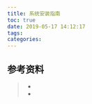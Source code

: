 ```yaml
---
title: 系统安装指南
toc: true
date: 2019-05-17 14:12:17
tags:
categories:
---
```






## 参考资料
> - []()
> - []()
